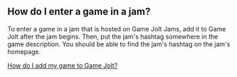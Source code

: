 ## How do I enter a game in a jam?

To enter a game in a jam that is hosted on Game Jolt Jams, add it to Game Jolt after the jam begins. Then, put the jam's hashtag somewhere in the game description. You should be able to find the jam's hashtag on the jam's homepage.

[How do I add my game to Game Jolt?](Link)
